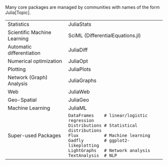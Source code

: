 Many core packages are managed by communities with names of the form
Julia\[Topic\].

|                           |                                                  |
| ------------------------- | ------------------------------------------------ |
| Statistics                | JuliaStats                                       |
| Scientific Machine Learning | SciML (DifferentialEquations.jl)      |
| Automatic differentiation | JuliaDiff                                        |
| Numerical optimization    | JuliaOpt                                         |
| Plotting                  | JuliaPlots                                       |
| Network (Graph) Analysis  | JuliaGraphs                                      |
| Web                       | JuliaWeb                                         |
| Geo-Spatial               | JuliaGeo                                         |
| Machine Learning          | JuliaML                                          |
| Super-used Packages       | `DataFrames    # linear/logistic regression`<br>`Distributions # Statistical distributions`<br>`Flux          # Machine learning`<br>`Gadfly        # ggplot2-likeplotting`<br>`LightGraphs   # Network analysis`<br>`TextAnalysis  # NLP` |
